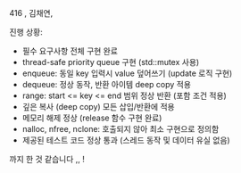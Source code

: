 416 , 김채연, 

진행 상황:
- 필수 요구사항 전체 구현 완료
- thread-safe priority queue 구현 (std::mutex 사용)
- enqueue: 동일 key 입력시 value 덮어쓰기 (update 로직 구현)
- dequeue: 정상 동작, 반환 아이템 deep copy 적용
- range: start <= key <= end 범위 정상 반환 (포함 조건 적용)
- 깊은 복사 (deep copy) 모든 삽입/반환에 적용
- 메모리 해제 정상 (release 함수 구현 완료)
- nalloc, nfree, nclone: 호출되지 않아 최소 구현으로 정의함
- 제공된 테스트 코드 정상 통과 (스레드 동작 및 데이터 유실 없음)

까지 한 것 같습니다 ,, ! 
